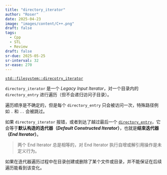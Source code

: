 ```yaml
---
title: "directory_iterator"
author: "Roser"
date: 2025-04-23
image: "images/content/C++.png"
draft: false
tags:
  - Cpp
  - STL
  - Review
draft: false
sr-due: 2025-05-25
sr-interval: 32
sr-ease: 270
---
```

[`std::filesystem::direcotry_iterator`](https://en.cppreference.com/w/cpp/filesystem/directory_iterator)

`directory_iterator` 是一个 *Legacy Input Iterator*，对一个目录内的 `directory_entry` 进行遍历（但不会递归访问子目录）。

遍历顺序是不确定的，但是每个 `directory_entry` 只会被访问一次，特殊路径例如 `.` 和 `..` 会被跳过。

如果 `directory_iterator` 报错，或者到达了越过最后一个 [`directory_entry`](../directory_entry)，它会等于**默认构造的迭代器（*Default Constructed Iterator*）**，也就是**结束迭代器（*End Iterator*）**。

> 两个 End Iterator 总是相等的，对 End Iterator 执行自增或解引用操作是未定义行为。

如果在迭代器遍历过程中在目录创建或删除了某个文件或目录，并不能保证在后续遍历能看到该变化。